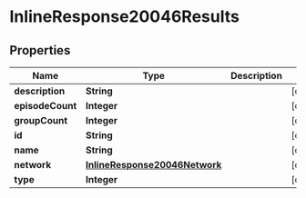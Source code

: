 
# InlineResponse20046Results

## Properties
Name | Type | Description | Notes
------------ | ------------- | ------------- | -------------
**description** | **String** |  |  [optional]
**episodeCount** | **Integer** |  |  [optional]
**groupCount** | **Integer** |  |  [optional]
**id** | **String** |  |  [optional]
**name** | **String** |  |  [optional]
**network** | [**InlineResponse20046Network**](InlineResponse20046Network.md) |  |  [optional]
**type** | **Integer** |  |  [optional]



